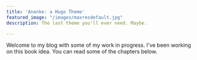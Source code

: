```yaml
---
title: 'Ananke: a Hugo Theme'
featured_image: "/images/maxresdefault.jpg"
description: The last theme you'll ever need. Maybe.

---
```

Welcome to my blog with some of my work in progress. I've been working on this book idea. You can read some of the chapters below.